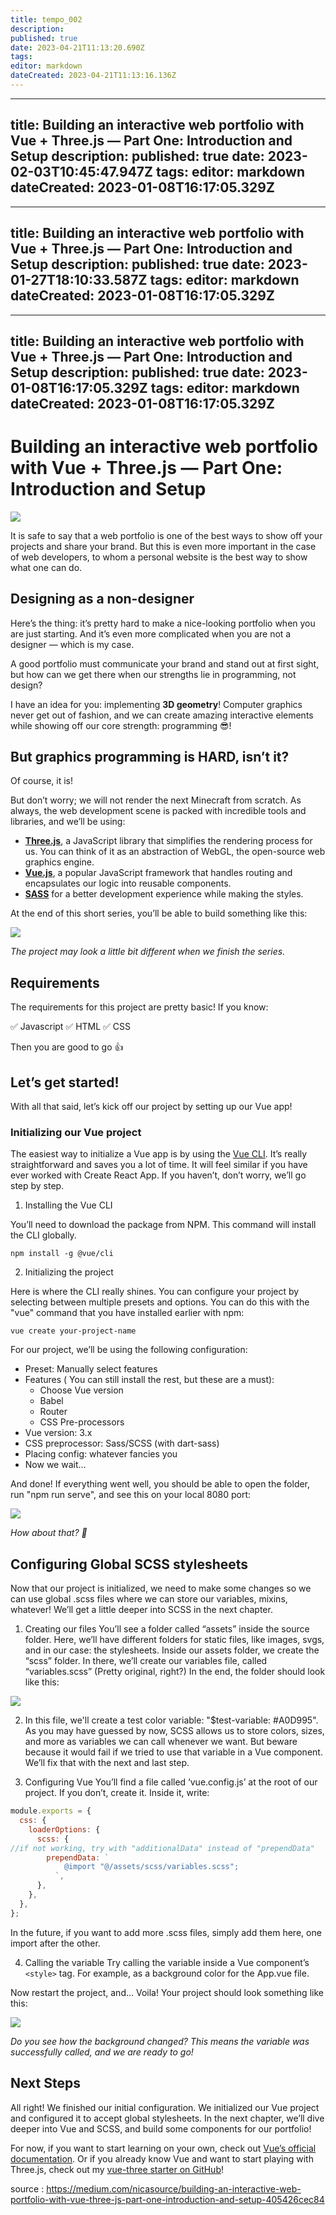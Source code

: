 ```yaml
---
title: tempo_002
description: 
published: true
date: 2023-04-21T11:13:20.690Z
tags: 
editor: markdown
dateCreated: 2023-04-21T11:13:16.136Z
---
```


---
title: Building an interactive web portfolio with Vue + Three.js — Part One: Introduction and Setup
description: 
published: true
date: 2023-02-03T10:45:47.947Z
tags: 
editor: markdown
dateCreated: 2023-01-08T16:17:05.329Z
---

---
title: Building an interactive web portfolio with Vue + Three.js — Part One: Introduction and Setup
description: 
published: true
date: 2023-01-27T18:10:33.587Z
tags: 
editor: markdown
dateCreated: 2023-01-08T16:17:05.329Z
---

---
title: Building an interactive web portfolio with Vue + Three.js — Part One: Introduction and Setup
description: 
published: true
date: 2023-01-08T16:17:05.329Z
tags: 
editor: markdown
dateCreated: 2023-01-08T16:17:05.329Z
---

# Building an interactive web portfolio with Vue + Three.js — Part One: Introduction and Setup

<img src="https://miro.medium.com/max/1400/1*S6vyb2U9Jn5aZujZ2CxQuQ.webp">

It is safe to say that a web portfolio is one of the best ways to show off your projects and share your brand. But this is even more important in the case of web developers, to whom a personal website is the best way to show what one can do.

## Designing as a non-designer
Here’s the thing: it’s pretty hard to make a nice-looking portfolio when you are just starting. And it’s even more complicated when you are not a designer — which is my case.

A good portfolio must communicate your brand and stand out at first sight, but how can we get there when our strengths lie in programming, not design?

I have an idea for you: implementing **3D geometry**! Computer graphics never get out of fashion, and we can create amazing interactive elements while showing off our core strength: programming 😎!

## But graphics programming is HARD, isn’t it?
Of course, it is!

But don’t worry; we will not render the next Minecraft from scratch. As always, the web development scene is packed with incredible tools and libraries, and we’ll be using:

- **[Three.js](https://threejs.org/)**, a JavaScript library that simplifies the rendering process for us. You can think of it as an abstraction of WebGL, the open-source web graphics engine.
- **[Vue.js](https://vuejs.org/)**, a popular JavaScript framework that handles routing and encapsulates our logic into reusable components.
- **[SASS](https://sass-lang.com/)** for a better development experience while making the styles.

At the end of this short series, you’ll be able to build something like this:

<img src="https://miro.medium.com/max/1400/0*LsK8YrESulMAHF3I">

*The project may look a little bit different when we finish the series.*

## Requirements
The requirements for this project are pretty basic! If you know:

✅ Javascript
✅ HTML
✅ CSS

Then you are good to go 👍

## Let’s get started!
With all that said, let’s kick off our project by setting up our Vue app!

### Initializing our Vue project
The easiest way to initialize a Vue app is by using the [Vue CLI](https://cli.vuejs.org/). It’s really straightforward and saves you a lot of time. It will feel similar if you have ever worked with Create React App. If you haven’t, don’t worry, we’ll go step by step.

1. Installing the Vue CLI

You’ll need to download the package from NPM. This command will install the CLI globally.

```
npm install -g @vue/cli
```

2. Initializing the project

Here is where the CLI really shines. You can configure your project by selecting between multiple presets and options. You can do this with the "vue" command that you have installed earlier with npm:

```
vue create your-project-name
```

For our project, we’ll be using the following configuration:

- Preset: Manually select features
- Features ( You can still install the rest, but these are a must):
  - Choose Vue version
  - Babel
  - Router
  - CSS Pre-processors
- Vue version: 3.x
- CSS preprocessor: Sass/SCSS (with dart-sass)
- Placing config: whatever fancies you
- Now we wait…

And done! If everything went well, you should be able to open the folder, run "npm run serve", and see this on your local 8080 port:

<img src="https://miro.medium.com/max/1400/0*XCFsp8mK9vVEeP4I">

*How about that? 👀*

## Configuring Global SCSS stylesheets

Now that our project is initialized, we need to make some changes so we can use global .scss files where we can store our variables, mixins, whatever! We’ll get a little deeper into SCSS in the next chapter.

1. Creating our files
You’ll see a folder called “assets” inside the source folder. Here, we’ll have different folders for static files, like images, svgs, and in our case: the stylesheets.
Inside our assets folder, we create the “scss” folder. In there, we’ll create our variables file, called “variables.scss” (Pretty original, right?)
In the end, the folder should look like this:

<img src="https://miro.medium.com/max/632/1*UyMqiLnX20QqAuB0L3yZNg.webp">

2. In this file, we'll create a test color variable: "$test-variable: #A0D995".
As you may have guessed by now, SCSS allows us to store colors, sizes, and more as variables we can call whenever we want. But beware because it would fail if we tried to use that variable in a Vue component. We’ll fix that with the next and last step.

3. Configuring Vue
You’ll find a file called ‘vue.config.js’ at the root of our project. If you don’t, create it.
Inside it, write:

```js
module.exports = {
  css: {
    loaderOptions: {
      scss: {
//if not working, try with "additionalData" instead of "prependData"
        prependData: `
            @import "@/assets/scss/variables.scss";
          `,
      },
    },
  },
};
```

In the future, if you want to add more .scss files, simply add them here, one import after the other.

4. Calling the variable
Try calling the variable inside a Vue component’s `<style>` tag. For example, as a background color for the App.vue file.

Now restart the project, and… Voila! Your project should look something like this:

<img src="https://miro.medium.com/max/1400/0*EuIWYuPzKKJ1-PNO">

*Do you see how the background changed? This means the variable was successfully called, and we are ready to go!*

## Next Steps

All right! We finished our initial configuration. We initialized our Vue project and configured it to accept global stylesheets. In the next chapter, we’ll dive deeper into Vue and SCSS, and build some components for our portfolio!

For now, if you want to start learning on your own, check out [Vue’s official documentation](https://vuejs.org/guide/introduction.html). Or if you already know Vue and want to start playing with Three.js, check out my [vue-three starter on GitHub](https://github.com/maxfer03/vue-three-starter)!

source : https://medium.com/nicasource/building-an-interactive-web-portfolio-with-vue-three-js-part-one-introduction-and-setup-405426cec84